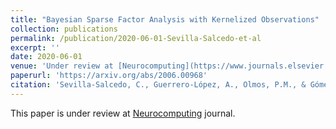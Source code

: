 ```yaml
---
title: "Bayesian Sparse Factor Analysis with Kernelized Observations"
collection: publications
permalink: /publication/2020-06-01-Sevilla-Salcedo-et-al
excerpt: ''
date: 2020-06-01
venue: 'Under review at [Neurocomputing](https://www.journals.elsevier.com/neurocomputing'
paperurl: 'https://arxiv.org/abs/2006.00968'
citation: 'Sevilla-Salcedo, C., Guerrero-López, A., Olmos, P.M., & Gómez-Verdejo, V. (2020). Bayesian Sparse Factor Analysis with Kernelized Observations. ArXiv, abs/2006.00968.'
---
```

This paper is under review at [Neurocomputing](https://www.journals.elsevier.com/neurocomputing) journal.
